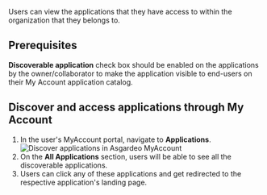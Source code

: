 Users can view the applications that they have access to within the organization that they belongs to. 

## Prerequisites
<b>Discoverable application</b> check box should be enabled on the applications by the owner/collaborator to make the application visible to end-users on their My Account application catalog.

## Discover and access applications through My Account
1. In the user's MyAccount portal, navigate to **Applications**.
    <img :src="$withBase('/assets/img/guides/users/discover-apps.png')" alt="Discover applications in Asgardeo MyAccount">
2. On the <b>All Applications</b> section, users will be able to see all the discoverable applications.
3. Users can click any of these applications and get redirected to the respective application's landing page.
